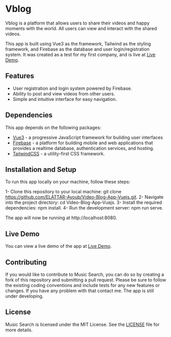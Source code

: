 # Vblog

Vblog is a platform that allows users to share their videos and happy moments with the world. All users can view and interact with the shared videos.

This app is built using Vue3 as the framework, Tailwind as the styling framework, and Firebase as the database and user login/registration system. It was created as a test for my first company, and is live at [Live Demo](https://keen-noyce-2540a3.netlify.app/).


## Features

- User registration and login system powered by Firebase.
- Ability to post and view videos from other users.
- Simple and intuitive interface for easy navigation.


## Dependencies

This app depends on the following packages:

- [Vue3](https://vuejs.org/) - a progressive JavaScript framework for building user interfaces
- [Firebase](https://firebase.google.com/) - a platform for building mobile and web applications that provides a realtime database, authentication services, and hosting.
- [TailwindCSS](https://tailwindcss.com/) - a utility-first CSS framework.


## Installation and Setup

To run this app locally on your machine, follow these steps:

1- Clone this repository to your local machine: git clone https://github.com/ELATTAR-Ayoub/Video-Blog-App-Vuejs.git.
2- Navigate into the project directory: cd Video-Blog-App-Vuejs.
3- Install the required dependencies: npm install.
4- Run the development server: npm run serve.

The app will now be running at http://localhost:8080.


## Live Demo

You can view a live demo of the app at [Live Demo](https://keen-noyce-2540a3.netlify.app/).


## Contributing

If you would like to contribute to Music Search, you can do so by creating a fork of this repository and submitting a pull request. Please be sure to follow the existing coding conventions and include tests for any new features or changes.
If you have any problem with that contact me. The app is still under developing.


## License

Music Search is licensed under the MIT License. See the [LICENSE](LICENSE) file for more details.
